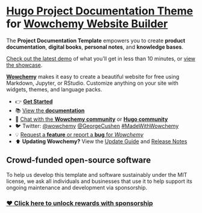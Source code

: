 <!--<p align="center"><a href="https://wowchemy.com" target="_blank" rel="noopener"><img src="https://sourcethemes.com/academic/img/logo_200px.png" alt="Wowchemy Website Builder"></a></p>-->

# [Hugo Project Documentation Theme](https://github.com/wowchemy/hugo-documentation-theme) for [Wowchemy Website Builder](https://wowchemy.com)

The **Project Documentation Template** empowers you to create **product documentation**, **digital books**, **personal notes**, and **knowledge bases**.

[Check out the latest demo](https://wowchemy.com/hugo-themes/) of what you'll get in less than 10 minutes, or [view the showcase](https://wowchemy.com/creators/).

[**Wowchemy**](https://github.com/wowchemy/wowchemy-hugo-themes) makes it easy to create a beautiful website for free using Markdown, Jupyter, or RStudio. Customize anything on your site with widgets, themes, and language packs.

- 👉 [**Get Started**](https://wowchemy.com/hugo-themes/)
- 📚 [View the **documentation**](https://wowchemy.com/docs/)
- 💬 [Chat with the **Wowchemy community**](https://discord.gg/z8wNYzb) or [**Hugo community**](https://discourse.gohugo.io)
- 🐦 Twitter: [@wowchemy](https://twitter.com/wowchemy) [@GeorgeCushen](https://twitter.com/GeorgeCushen) [#MadeWithWowchemy](https://twitter.com/search?q=(%23MadeWithWowchemy%20OR%20%23MadeWithAcademic)&src=typed_query)
- 💡 [Request a **feature** or report a **bug** for _Wowchemy_](https://github.com/wowchemy/wowchemy-hugo-themes/issues)
- ⬆️ **Updating Wowchemy?** View the [Update Guide](https://wowchemy.com/docs/update/) and [Release Notes](https://github.com/wowchemy/wowchemy-hugo-themes/releases)

## Crowd-funded open-source software

To help us develop this template and software sustainably under the MIT license, we ask all individuals and businesses that use it to help support its ongoing maintenance and development via sponsorship.

### [❤️ Click here to unlock rewards with sponsorship](https://wowchemy.com/sponsor/)

<!--
[![Screenshot]()](https://github.com/wowchemy/starter-book)
-->

<!--
[![](https://ga-beacon.appspot.com/UA-78646709-2/starter-book/readme?pixel)](https://github.com/igrigorik/ga-beacon)
-->

